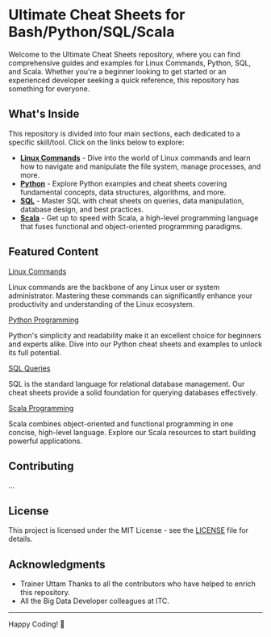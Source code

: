 
# Ultimate Cheat Sheets for Bash/Python/SQL/Scala

Welcome to the Ultimate Cheat Sheets repository, where you can find comprehensive guides and examples for Linux Commands, Python, SQL, and Scala. Whether you're a beginner looking to get started or an experienced developer seeking a quick reference, this repository has something for everyone.

## What's Inside

This repository is divided into four main sections, each dedicated to a specific skill/tool. Click on the links below to explore:

- **[Linux Commands](https://github.com/Sebhubs/ITC/tree/main/Linux_Commands_CheatSheet)** - Dive into the world of Linux commands and learn how to navigate and manipulate the file system, manage processes, and more.
- **[Python](https://github.com/Sebhubs/ITC/tree/main/Python_CheatSheet)** - Explore Python examples and cheat sheets covering fundamental concepts, data structures, algorithms, and more.
- **[SQL](https://github.com/Sebhubs/ITC/tree/main/SQL_CheatSheet)** - Master SQL with cheat sheets on queries, data manipulation, database design, and best practices.
- **[Scala](https://github.com/Sebhubs/ITC/tree/main/Scala_CheatSheet/src/main/scala)** - Get up to speed with Scala, a high-level programming language that fuses functional and object-oriented programming paradigms.

## Featured Content

[Linux Commands](https://example.com/linux_commands_image.jpg)

Linux commands are the backbone of any Linux user or system administrator. Mastering these commands can significantly enhance your productivity and understanding of the Linux ecosystem.

[Python Programming](https://example.com/python_image.jpg)

Python's simplicity and readability make it an excellent choice for beginners and experts alike. Dive into our Python cheat sheets and examples to unlock its full potential.

[SQL Queries](https://example.com/sql_image.jpg)

SQL is the standard language for relational database management. Our cheat sheets provide a solid foundation for querying databases effectively.

[Scala Programming](https://example.com/scala_image.jpg)

Scala combines object-oriented and functional programming in one concise, high-level language. Explore our Scala resources to start building powerful applications.

## Contributing

...

## License

This project is licensed under the MIT License - see the [LICENSE](LICENSE) file for details.

## Acknowledgments

- Trainer Uttam Thanks to all the contributors who have helped to enrich this repository.
- All the Big Data Developer colleagues at ITC.

---

Happy Coding! 🚀
